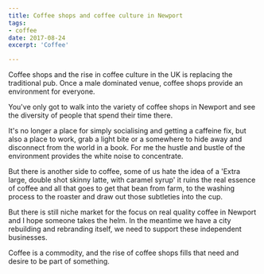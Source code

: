 ```yaml
---
title: Coffee shops and coffee culture in Newport
tags:
- coffee
date: 2017-08-24
excerpt: 'Coffee'

---
```


Coffee shops and the rise in coffee culture in the UK is replacing the traditional pub. Once a male dominated venue, coffee shops provide an environment for everyone. 

You've only got to walk into the variety of coffee shops in Newport and see the diversity of people that spend their time there.

It's no longer a place for simply socialising and getting a caffeine fix, but also a place to work, grab a light bite or a somewhere to hide away and disconnect from the world in a book. For me the hustle and bustle of the environment provides the white noise to concentrate.

But there is another side to coffee, some of us hate the idea of a 'Extra large, double shot skinny latte, with caramel syrup' it ruins the real essence of coffee and all that goes to get that bean from farm, to the washing process to the roaster and draw out those subtleties into the cup.

But there is still niche market for the focus on real quality coffee in Newport and I hope someone takes the helm. In the meantime we have a city rebuilding and rebranding itself, we need to support these independent businesses. 

Coffee is a commodity, and the rise of coffee shops fills that need and desire to be part of something.
